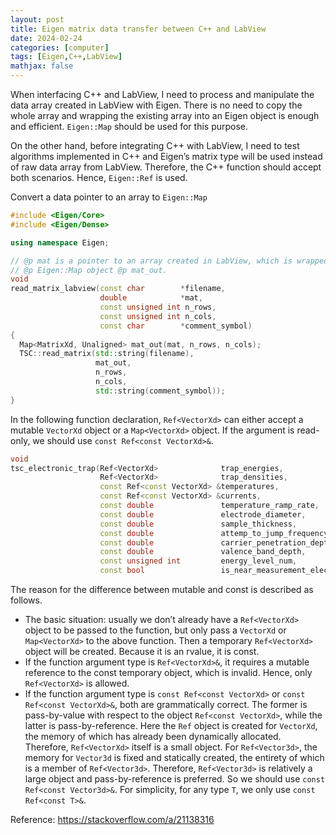 ```yaml
---
layout: post
title: Eigen matrix data transfer between C++ and LabView
date: 2024-02-24
categories: [computer]
tags: [Eigen,C++,LabView]
mathjax: false
---
```


When interfacing C++ and LabView, I need to process and manipulate the data array created in LabView with Eigen. There is no need to copy the whole array and wrapping the existing array into an Eigen object is enough and efficient. `Eigen::Map` should be used for this purpose.

On the other hand, before integrating C++ with LabView, I need to test algorithms implemented in C++ and Eigen&rsquo;s matrix type will be used instead of raw data array from LabView. Therefore, the C++ function should accept both scenarios. Hence, `Eigen::Ref` is used.

Convert a data pointer to an array to `Eigen::Map`

```C++
#include <Eigen/Core>
#include <Eigen/Dense>

using namespace Eigen;

// @p mat is a pointer to an array created in LabView, which is wrapped in an
// @p Eigen::Map object @p mat_out.
void
read_matrix_labview(const char        *filename,
                    double            *mat,
                    const unsigned int n_rows,
                    const unsigned int n_cols,
                    const char        *comment_symbol)
{
  Map<MatrixXd, Unaligned> mat_out(mat, n_rows, n_cols);
  TSC::read_matrix(std::string(filename),
                   mat_out,
                   n_rows,
                   n_cols,
                   std::string(comment_symbol));
}
```

In the following function declaration, `Ref<VectorXd>` can either accept a mutable `VectorXd` object or a `Map<VectorXd>` object. If the argument is read-only, we should use `const Ref<const VectorXd>&`.

```C++
void
tsc_electronic_trap(Ref<VectorXd>              trap_energies,
                    Ref<VectorXd>              trap_densities,
                    const Ref<const VectorXd> &temperatures,
                    const Ref<const VectorXd> &currents,
                    const double               temperature_ramp_rate,
                    const double               electrode_diameter,
                    const double               sample_thickness,
                    const double               attemp_to_jump_frequency,
                    const double               carrier_penetration_depth,
                    const double               valence_band_depth,
                    const unsigned int         energy_level_num,
                    const bool                 is_near_measurement_electrode);
```

The reason for the difference between mutable and const is described as follows.

-   The basic situation: usually we don&rsquo;t already have a `Ref<VectorXd>` object to be passed to the function, but only pass a `VectorXd` or `Map<VectorXd>` to the above function. Then a temporary `Ref<VectorXd>` object will be created. Because it is an rvalue, it is const.
-   If the function argument type is `Ref<VectorXd>&`, it requires a mutable reference to the const temporary object, which is invalid. Hence, only `Ref<VectorXd>` is allowed.
-   If the function argument type is `const Ref<const VectorXd>` or `const Ref<const VectorXd>&`, both are grammatically correct. The former is pass-by-value with respect to the object `Ref<const VectorXd>`, while the latter is pass-by-reference. Here the `Ref` object is created for `VectorXd`, the memory of which has already been dynamically allocated. Therefore, `Ref<VectorXd>` itself is a small object. For `Ref<Vector3d>`, the memory for `Vector3d` is fixed and statically created, the entirety of which is a member of `Ref<Vector3d>`. Therefore, `Ref<Vector3d>` is relatively a large object and pass-by-reference is preferred. So we should use `const Ref<const Vector3d>&`. For simplicity, for any type `T`, we only use `const Ref<const T>&`.

Reference: <https://stackoverflow.com/a/21138316>
